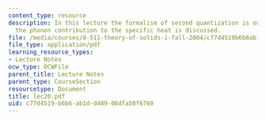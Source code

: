 ```yaml
---
content_type: resource
description: In this lecture the formalism of second quantization is outlined and
  the phonon contribution to the specific heat is discussed.
file: /media/courses/8-511-theory-of-solids-i-fall-2004/c77d4519b6b6ab1dd48906dfa50f6760_lec20.pdf
file_type: application/pdf
learning_resource_types:
- Lecture Notes
ocw_type: OCWFile
parent_title: Lecture Notes
parent_type: CourseSection
resourcetype: Document
title: lec20.pdf
uid: c77d4519-b6b6-ab1d-d489-06dfa50f6760
---
```

